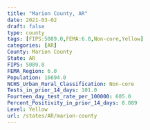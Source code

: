 ```yaml
---
title: "Marion County, AR"
date: 2021-03-02
draft: false
type: county
tags: [FIPS:5089.0,FEMA:6.0,Non-core,Yellow]
categories: [AR]
County: Marion County
State: AR
FIPS: 5089.0
FEMA_Region: 6.0
Population: 16694.0
NCHS_Urban_Rural_Classification: Non-core
Tests_in_prior_14_days: 101.0
Fourteen_day_test_rate_per_100000: 605.0
Percent_Positivity_in_prior_14_days: 0.089
Level: Yellow
url: /states/AR/marion-county
---
```



